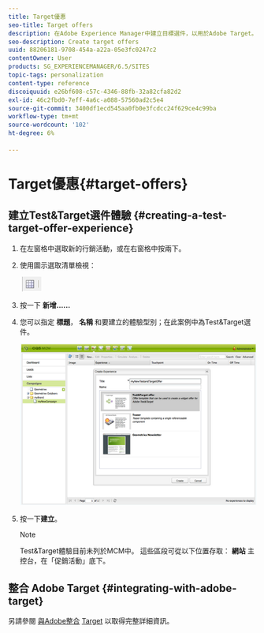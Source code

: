```yaml
---
title: Target優惠
seo-title: Target offers
description: 在Adobe Experience Manager中建立目標選件，以用於Adobe Target。
seo-description: Create target offers
uuid: 88206181-9708-454a-a22a-05e3fc0247c2
contentOwner: User
products: SG_EXPERIENCEMANAGER/6.5/SITES
topic-tags: personalization
content-type: reference
discoiquuid: e26bf608-c57c-4346-88fb-32a82cfa82d2
exl-id: 46c2fbd0-7eff-4a6c-a088-57560ad2c5e4
source-git-commit: 3400df1ecd545aa0fb0e3fcdcc24f629ce4c99ba
workflow-type: tm+mt
source-wordcount: '102'
ht-degree: 6%

---
```


# Target優惠{#target-offers}

## 建立Test&amp;Target選件體驗 {#creating-a-test-target-offer-experience}

1. 在左窗格中選取新的行銷活動，或在右窗格中按兩下。
1. 使用圖示選取清單檢視：

   ![清單檢視](do-not-localize/chlimage_1-11.png)

1. 按一下 **新增……**
1. 您可以指定 **標題**， **名稱** 和要建立的體驗型別；在此案例中為Test&amp;Target選件。

   ![chlimage_1-139](assets/chlimage_1-139.png)

1. 按一下&#x200B;**建立**。

   >[!NOTE]
   >
   >Test&amp;Target體驗目前未列於MCM中。 這些區段可從以下位置存取： **網站** 主控台，在「促銷活動」底下。

## 整合 Adobe Target {#integrating-with-adobe-target}

另請參閱 [與Adobe整合](/help/sites-administering/target.md) [Target](/help/sites-administering/target.md) 以取得完整詳細資訊。
